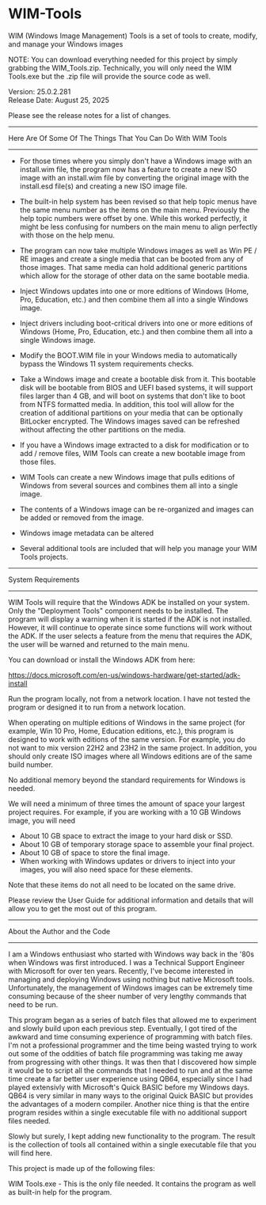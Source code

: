 # WIM-Tools
WIM (Windows Image Management) Tools is a set of tools to create, modify, and manage your Windows images

NOTE: You can download everything needed for this project by simply grabbing the WIM_Tools.zip. Technically, you will only need the WIM Tools.exe but the .zip file will provide the source code as well.  

Version: 25.0.2.281  
Release Date: August 25, 2025  

Please see the release notes for a list of changes.

*****************************************************************
Here Are Of Some Of The Things That You Can Do With WIM Tools
*****************************************************************

- For those times where you simply don't have a Windows image with an install.wim file, the program now has a feature to create a new ISO image with an install.wim file by converting the original image with the install.esd file(s) and creating a new ISO image file.

- The built-in help system has been revised so that help topic menus have the same menu number as the items on the main menu. Previously the help topic numbers were offset by one. While this worked perfectly, it might be less confusing for numbers on the main menu to align perfectly with those on the help menu.

- The program can now take multiple Windows images as well as Win PE / RE images and create a single media that can be booted from any of those images. That same media can hold additional generic partitions which allow for the storage of other data on the same bootable media.

- Inject Windows updates into one or more editions of Windows (Home, Pro, Education, etc.) and then combine them all into a single Windows image.

- Inject drivers including boot-critical drivers into one or more editions of Windows (Home, Pro, Education, etc.) and then combine them all into a single Windows image.

- Modify the BOOT.WIM file in your Windows media to automatically bypass the Windows 11 system requirements checks.

- Take a Windows image and create a bootable disk from it. This bootable disk will be bootable from BIOS and UEFI based systems, it will support files larger than 4 GB, and will boot on systems that don't like to boot from NTFS formatted media. In addition, this tool will allow for the creation of additional partitions on your media that can be optionally BitLocker encrypted. The Windows images saved can be refreshed without affecting the other partitions on the media.

- If you have a Windows image extracted to a disk for modification or to add / remove files, WIM Tools can create a new bootable image from those files.

- WIM Tools can create a new Windows image that pulls editions of Windows from several sources and combines them all into a single image.

- The contents of a Windows image can be re-organized and images can be added or removed from the image.

- Windows image metadata can be altered

- Several additional tools are included that will help you manage your WIM Tools projects.

***********************
System Requirements
***********************

WIM Tools will require that the Windows ADK be installed on your system. Only the "Deployment Tools" component needs to be installed. The program will display a warning when it is started if the ADK is not installed. However, it will continue to operate since some functions will work without the ADK. If the user selects a feature from the menu that requires the ADK, the user will be warned and returned to the main menu.

You can download or install the Windows ADK from here:

https://docs.microsoft.com/en-us/windows-hardware/get-started/adk-install

Run the program locally, not from a network location. I have not tested the program or designed it to run from a network location. 

When operating on multiple editions of Windows in the same project (for example, Win 10 Pro, Home, Education editions, etc.), this program is designed to work with editions of the same version. For example, you do not want to mix version 22H2 and 23H2 in the same project. In addition, you should only create ISO images where all Windows editions are of the same build number.

No additional memory beyond the standard requirements for Windows is needed.

We will need a minimum of three times the amount of space your largest project requires. For example, if you are working with a 10 GB Windows image, you will need

- About 10 GB space to extract the image to your hard disk or SSD.
- About 10 GB of temporary storage space to assemble your final project.
- About 10 GB of space to store the final image.
- When working with Windows updates or drivers to inject into your images, you will also need space for these elements.

Note that these items do not all need to be located on the same drive.

Please review the User Guide for additional information and details that will allow you to get the most out of this program.

*********************************
About the Author and the Code
*********************************

I am a Windows enthusiast who started with Windows way back in the '80s when Windows was first introduced. I was a Technical Support Engineer with Microsoft for over ten years. Recently, I've become interested in managing and deploying Windows using nothing but native Microsoft tools. Unfortunately, the management of Windows images can be extremely time consuming because of the sheer number of very lengthy commands that need to be run.

This program began as a series of batch files that allowed me to experiment and slowly build upon each previous step. Eventually, I got tired of the awkward and time consuming experience of programming with batch files. I'm not a professional programmer and the time being wasted trying to work out some of the oddities of batch file programming was taking me away from progressing with other things. It was then that I discovered how simple it would be to script all the commands that I needed to run and at the same time create a far better user experience using QB64, especially since I had played extensivly with Microsoft's Quick BASIC before my Windows days. QB64 is very similar in many ways to the original Quick BASIC but provides the advantages of a modern compiler. Another nice thing is that the entire program resides within a single executable file with no additional support files needed.

Slowly but surely, I kept adding new functionality to the program. The result is the collection of tools all contained within a single executable file that you will find here.

This project is made up of the following files:

WIM Tools.exe - This is the only file needed. It contains the program as well as built-in help for the program.
